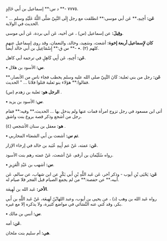 ٧٧٧٥ -** د س:** إسماعيل بن أَبي خَالِدٍ.

**عَن:** أَخِيهِ،** عَن أبي موسى:** انطلقت مع رجل إِلَى النَّبِيّ صَلَّى اللَّهُ عَلَيْهِ وسلم ... " الحديث في الولاية.

**وقِيلَ:** عن إسماعيل (س) ، عن أخيه، عَن أبي بردة، عَن أبي موسى.

**كان لإِسماعيل أربعة إخوة:** أشعث، وسَعِيد، وخالد، والنعمان، وقد روى إسماعيل عنهم كلهم (٢) .• -** س ق:** إِسْمَاعِيل بن أَبي خالد أيضاً.

**عَن:** أَخِيهِ، عَن أَبِي كَاهِلٍ في ترجمة أبي كاهل.

**• س:** الأسود بن هلال.

**عَن:** رجل من بني ثعلبة: كَانَ النَّبِيّ صلى الله عليه وسلم يخطب فجاء ناس من الأنصار،** فقالوا:** هؤلاء بنو ثعلبة قتلوا فلانا ... " الحديث.

**الرجل هو:** ثعلبة بن زهدم (س) .

**• س:** الأسود بن يزيد.

أتى ابن مسعود في رجل تزوج امرأة فمات عنها ولم يدخل بها ... الحديث،** وفيه:** فقام رجل من أشجع وذكر قصة بروع بنت واشق.

**هو:** معقل بن سنان الأشجعي (٤) .

**• تم س:** أشعث بن أَبي الشعثاء المحاربي.

**عَن:** عمته، عَنْ عم أَبِيهِ عُبَيد بن خالد في إرخاء الإزار.

رواه سُلَيْمان بن أرقم، عَنْ أشعث، عَنْ عمته رهم بنت الأسود.

**• س:** أشهب بن عَبْدِ الْعَزِيزِ.

**عَن:** يَحْيَى بْنِ أيوب - وذكر آخر، عَن عَبد اللَّهِ بْنِ أَبي بَكْرٍ عن ابن شهاب، عن سالم، عَن أبيه،** عن حفصة:** من لم يجمع الصيام قبل الفجر فلا صيام له.

**الأخر:** عَبد الله بن لَهِيعَة.

رواه عَبد الله بن وهب (د) ، عن يحيى بن أيوب، وعبد اللهابْنُ لَهِيعَة، عَنْ عَبد اللَّهِ بن أَبي بكر، وقد كني عنه النَّسَائي في مواضع كثيرة، ولا يذكره إلا مع غيره.

**• س:** أنس بن مالك.

**عَن:** أمه.

**هي:** أم سليم بنت ملحان.